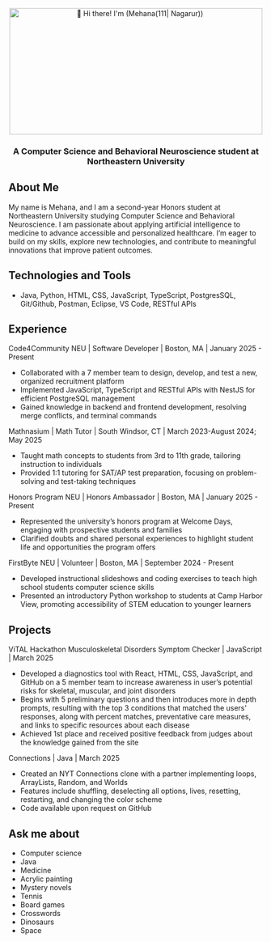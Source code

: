 <p align="center">
  <img src="https://raw.githubusercontent.com/mehanana/mehanana/master/Hi%20🌺%20I’m%20Mehana!.gif" 
       height="250" 
       width="500" 
       alt="👋 Hi there! I'm (Mehana(111| Nagarur))" 
       title="👋 Hi there! I'm (Mehana(111| Nagarur))"/>
</p>
<h3 align="center">A Computer Science and Behavioral Neuroscience student at Northeastern University</h3>

## About Me
My name is Mehana, and I am a second-year Honors student at Northeastern University studying Computer Science and Behavioral Neuroscience. I am passionate about applying artificial intelligence to medicine to advance accessible and personalized healthcare. I’m eager to build on my skills, explore new technologies, and contribute to meaningful innovations that improve patient outcomes.

## Technologies and Tools
- Java, Python, HTML, CSS, JavaScript, TypeScript, PostgresSQL, Git/Github, Postman, Eclipse, VS Code, RESTful APIs

## Experience
Code4Community NEU | Software Developer | Boston, MA | January 2025 - Present                                    
- Collaborated with a 7 member team to design, develop, and test a new, organized recruitment platform
- Implemented JavaScript, TypeScript and RESTful APIs with NestJS for efficient PostgreSQL management
- Gained knowledge in backend and frontend development, resolving merge conflicts, and terminal commands

Mathnasium | Math Tutor | South Windsor, CT | March 2023-August 2024; May 2025                                                                                         
- Taught math concepts to students from 3rd to 11th grade, tailoring instruction to individuals
- Provided 1:1 tutoring for SAT/AP test preparation, focusing on problem-solving and test-taking techniques

Honors Program NEU | Honors Ambassador | Boston, MA | January 2025 - Present                                                                                                               
- Represented the university’s honors program at Welcome Days, engaging with prospective students and families
- Clarified doubts and shared personal experiences to highlight student life and opportunities the program offers

FirstByte NEU | Volunteer | Boston, MA | September 2024 - Present
- Developed instructional slideshows and coding exercises to teach high school students computer science skills
- Presented an introductory Python workshop to students at Camp Harbor View, promoting accessibility of STEM education to younger learners

## Projects
ViTAL Hackathon Musculoskeletal Disorders Symptom Checker | JavaScript | March 2025
- Developed a diagnostics tool with React, HTML, CSS, JavaScript, and GitHub on a 5 member team to increase awareness in user’s potential risks for skeletal, muscular, and joint disorders
- Begins with 5 preliminary questions and then introduces more in depth prompts, resulting with the top 3 conditions that matched the users' responses, along with percent matches, preventative care measures, and links to specific resources about each disease
- Achieved 1st place and received positive feedback from judges about the knowledge gained from the site

Connections | Java | March 2025
- Created an NYT Connections clone with a partner implementing loops, ArrayLists, Random, and Worlds
- Features include shuffling, deselecting all options, lives, resetting, restarting, and changing the color scheme
- Code available upon request on GitHub


## Ask me about
- Computer science
- Java
- Medicine
- Acrylic painting
- Mystery novels
- Tennis
- Board games
- Crosswords
- Dinosaurs
- Space
<!--
**mehanana/mehanana** is a ✨ _special_ ✨ repository because its `README.md` (this file) appears on your GitHub profile.

Here are some ideas to get you started:

- 🔭 I’m currently working on ...
- 🌱 I’m currently learning Racket
- 👯 I’m looking to collaborate on ...
- 🤔 I’m looking for help with ...
- 💬 Ask me about computer science, medicine, dinosaurs, and space!
- 📫 How to reach me: mehana.nagarur@gmail.com
- 😄 Pronouns: She/her
- ⚡ Fun fact: ...
-->

